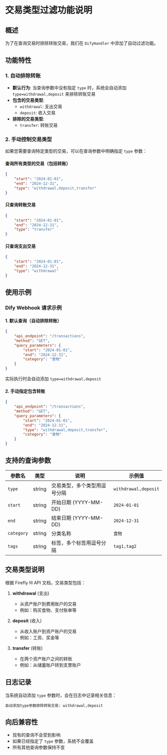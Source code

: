 # 交易类型过滤功能说明

## 概述

为了在查询交易时排除转账交易，我们在 `DifyHandler` 中添加了自动过滤功能。

## 功能特性

### 1. 自动排除转账
- **默认行为**: 当查询参数中没有指定 `type` 时，系统会自动添加 `type=withdrawal,deposit` 来排除转账交易
- **包含的交易类型**:
  - `withdrawal`: 支出交易
  - `deposit`: 收入交易
- **排除的交易类型**:
  - `transfer`: 转账交易

### 2. 手动控制交易类型
如果您需要查询特定类型的交易，可以在查询参数中明确指定 `type` 参数：

#### 查询所有类型的交易（包括转账）
```json
{
    "start": "2024-01-01",
    "end": "2024-12-31",
    "type": "withdrawal,deposit,transfer"
}
```

#### 只查询转账交易
```json
{
    "start": "2024-01-01",
    "end": "2024-12-31",
    "type": "transfer"
}
```

#### 只查询支出交易
```json
{
    "start": "2024-01-01",
    "end": "2024-12-31",
    "type": "withdrawal"
}
```

## 使用示例

### Dify Webhook 请求示例

#### 1. 默认查询（自动排除转账）
```json
{
    "api_endpoint": "/transactions",
    "method": "GET",
    "query_parameters": {
        "start": "2024-01-01",
        "end": "2024-12-31",
        "category": "食物"
    }
}
```
实际执行时会自动添加 `type=withdrawal,deposit`

#### 2. 手动指定包含转账
```json
{
    "api_endpoint": "/transactions",
    "method": "GET",
    "query_parameters": {
        "start": "2024-01-01",
        "end": "2024-12-31",
        "type": "withdrawal,deposit,transfer",
        "category": "食物"
    }
}
```

## 支持的查询参数

| 参数名 | 类型 | 说明 | 示例值 |
|--------|------|------|--------|
| `type` | string | 交易类型，多个类型用逗号分隔 | `withdrawal,deposit` |
| `start` | string | 开始日期 (YYYY-MM-DD) | `2024-01-01` |
| `end` | string | 结束日期 (YYYY-MM-DD) | `2024-12-31` |
| `category` | string | 分类名称 | `食物` |
| `tags` | string | 标签，多个标签用逗号分隔 | `tag1,tag2` |

## 交易类型说明

根据 Firefly III API 文档，交易类型包括：

1. **withdrawal** (支出)
   - 从资产账户到费用账户的交易
   - 例如：购买食物、支付账单等

2. **deposit** (收入)
   - 从收入账户到资产账户的交易
   - 例如：工资、奖金等

3. **transfer** (转账)
   - 在两个资产账户之间的转账
   - 例如：从储蓄账户转到支票账户

## 日志记录

当系统自动添加 `type` 参数时，会在日志中记录相关信息：
```
自动添加type参数排除转账交易: withdrawal,deposit
```

## 向后兼容性

- 现有的查询不会受到影响
- 如果已经指定了 `type` 参数，系统不会覆盖
- 所有其他查询参数保持不变
